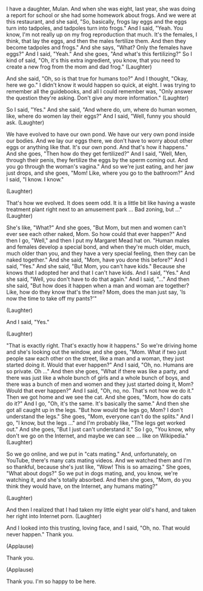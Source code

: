 
I have a daughter, Mulan.
And when she was eight, last year,
she was doing a report for school
or she had some homework about frogs.
And we were at this restaurant,
and she said, &quot;So, basically,
frogs lay eggs
and the eggs turn into tadpoles,
and tadpoles turn into frogs.&quot;
And I said, &quot;Yeah. You know, I&#39;m not really up on my frog reproduction that much.
It&#39;s the females, I think, that lay the eggs,
and then the males fertilize them.
And then they become tadpoles and frogs.&quot;
And she says, &quot;What? Only the females have eggs?&quot;
And I said, &quot;Yeah.&quot;
And she goes, &quot;And what&#39;s this fertilizing?&quot;
So I kind of said, &quot;Oh, it&#39;s this extra ingredient,
you know, that you need
to create a new frog
from the mom and dad frog.&quot; 
(Laughter)

And she said, &quot;Oh, so is that true for humans too?&quot;
And I thought, &quot;Okay, here we go.&quot;
I didn&#39;t know it would happen so quick, at eight.
I was trying to remember all the guidebooks,
and all I could remember was,
&quot;Only answer the question they&#39;re asking.
Don&#39;t give any more information.&quot; 
(Laughter)

So I said, &quot;Yes.&quot;
And she said, &quot;And where do, um,
where do human women,
like, where do women lay their eggs?&quot;
And I said, &quot;Well,
funny you should ask. 
(Laughter)

We have evolved to have our own pond.
We have our very own pond inside our bodies.
And we lay our eggs there,
we don&#39;t have to worry about other eggs or anything like that.
It&#39;s our own pond. And that&#39;s how it happens.&quot;
And she goes, &quot;Then how do they get fertilized?&quot;
And I said, &quot;Well,
Men, through their penis,
they fertilize the eggs by the sperm coming out.
And you go through the woman&#39;s vagina.&quot;
And so we&#39;re just eating, and her jaw just drops,
and she goes, &quot;Mom!
Like, where you go to the bathroom?&quot;
And I said, &quot;I know.
I know.&quot;

(Laughter)

That&#39;s how we evolved. It does seem odd.
It is a little bit like having a waste treatment plant
right next to an amusement park ...
Bad zoning, but ...&quot; 
(Laughter)

She&#39;s like, &quot;What?&quot; And she goes, &quot;But Mom,
but men and women can&#39;t ever see each other naked, Mom.
So how could that ever happen?&quot;
And then I go, &quot;Well,&quot; and then I put my Margaret Mead hat on.
&quot;Human males and females
develop a special bond,
and when they&#39;re much older, much, much older than you,
and they have a very special feeling,
then they can be naked together.&quot;
And she said, &quot;Mom,
have you done this before?&quot;
And I said, &quot;Yes.&quot;
And she said, &quot;But Mom, you can&#39;t have kids.&quot;
Because she knows that I adopted her and that I can&#39;t have kids.
And I said, &quot;Yes.&quot;
And she said, &quot;Well, you don&#39;t have to do that again.&quot;
And I said, &quot;...&quot;
And then she said, &quot;But how does it happen when a man and woman are together?
Like, how do they know that&#39;s the time?
Mom, does the man just say,
&#39;Is now the time to take off my pants?&#39;&quot;

(Laughter)

And I said, &quot;Yes.&quot;

(Laughter)

&quot;That is exactly right.
That&#39;s exactly how it happens.&quot;
So we&#39;re driving home and she&#39;s looking out the window, and she goes,
&quot;Mom. What if two just people saw each other on the street,
like a man and a woman, they just started doing it. Would that ever happen?&quot;
And I said, &quot;Oh, no. Humans are so private.
Oh ...&quot;
And then she goes, &quot;What if there was like a party,
and there was just like a whole bunch of girls and a whole bunch of boys,
and there was a bunch of men and women and they just started doing it, Mom?
Would that ever happen?&quot;
And I said, &quot;Oh, no, no.
That&#39;s not how we do it.&quot;
Then we got home and we see the cat. And she goes,
&quot;Mom, how do cats do it?&quot;
And I go, &quot;Oh, it&#39;s the same. It&#39;s basically the same.&quot;
And then she got all caught up in the legs. &quot;But how would the legs go, Mom?
I don&#39;t understand the legs.&quot;
She goes, &quot;Mom, everyone can&#39;t do the splits.&quot;
And I go, &quot;I know, but the legs ...&quot;
and I&#39;m probably like, &quot;The legs get worked out.&quot;
And she goes, &quot;But I just can&#39;t understand it.&quot;
So I go, &quot;You know, why don&#39;t we go on the Internet,
and maybe we can see ... like on Wikipedia.&quot; 
(Laughter)

So we go online, and we put in &quot;cats mating.&quot;
And, unfortunately, on YouTube, there&#39;s many cats mating videos.
And we watched them and I&#39;m so thankful,
because she&#39;s just like, &quot;Wow! This is so amazing.&quot;
She goes, &quot;What about dogs?&quot;
So we put in dogs mating, and,
you know, we&#39;re watching it, and she&#39;s totally absorbed.
And then she goes, &quot;Mom,
do you think they would have, on the Internet,
any humans mating?&quot;

(Laughter)

And then I realized that
I had taken my little eight year old&#39;s hand,
and taken her right into Internet porn. 
(Laughter)

And I looked into this
trusting, loving face,
and I said,
&quot;Oh, no.
That would never happen.&quot;
Thank you.

(Applause)

Thank you.

(Applause)

Thank you. I&#39;m so happy to be here.
